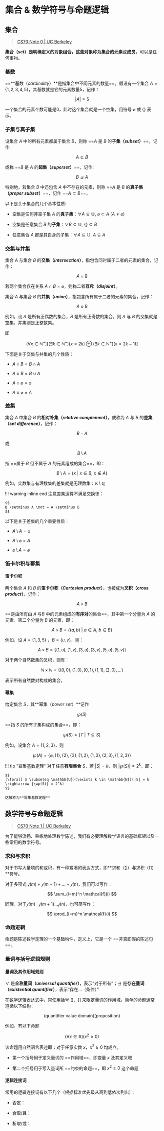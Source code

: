 # 集合 & 数学符号与命题逻辑

## 集合

>[CS70 Note 0 | UC Berkeley](https://www.eecs70.org/assets/pdf/notes/n0.pdf)

**集合（*set*）**是明确定义的对象组合，这些对象称为集合的**元素**或**成员**，可以是任何事物。

### 基数

==**基数（*cardinality*）**是指集合中不同元素的数量==。假设有一个集合 $A = {\{1, 2, 3, 4, 5\}}$，其基数就是它的元素数量$5$，记作：

$$
|A| = 5
$$

一个集合的元素个数可能是$0$，此时这个集合就是一个空集，用符号 $\varnothing$ 或 $\{\}$ 表示。

### 子集与真子集

设集合 $A$ 中的所有元素都属于集合 $B$，则称 ==$A$ 是 $B$ 的**子集（*subset*）**==，记作:

$$
A \subseteq B
$$

或称 ==$B$ 是 $A$ 的**超集（*superset*）**==，记作:

$$
B \supseteq A
$$

特别地，若集合 $B$ 中还包含 $A$ 中不存在的元素，则称 ==$A$ 是 $B$ 的**真子集（*proper subset*）**==，记作 ==$A \subset B$==。

以下是关于集合的几个基本性质:

  - 空集是任何非空子集 $A$ 的**真子集**：$\forall A \subseteq \mathbb{U}$, $\varnothing \subset A$ ($A \not ={\varnothing}$)

  - 空集是任意集合 $B$ 的**子集**：$\forall B \subseteq \mathbb{U}$, $\{\} \subseteq B$

  - 任意集合 $A$ 都是其自身的子集：$\forall A \subseteq \mathbb{U}$, $A \subseteq A$

### 交集与并集

集合 $A$ 与集合 $B$ 的**交集（*intersection*）**，指包含同时属于二者的元素的集合，记作：

$$
A \cap B
$$

若两个集合存在关系 $A \cap B = \varnothing$，则称二者**互斥（*disjoint*）**。

集合 $A$ 与集合 $B$ 的**并集（*union*）**，指包含所有属于二者的元素的集合，记作：

$$
A \cup B
$$

例如，设 $A$ 是所有正偶数的集合，$B$ 是所有正奇数的集合，则 $A$ 与 $B$ 的交集就是空集，并集则是正整数集。

即 

$$
(\forall x \in \mathbb{N}^{+})[(\exists k \in \mathbb{N}^{+})(x = 2k) \oplus (\exists k \in \mathbb{N}^{+})(x = 2k-1)]
$$


下面是关于交集与并集的几个性质：

- $A \cap B = B \cap A$

- $A \cup B = B \cup A$

- $A \cap \varnothing = \varnothing$

- $A \cup \varnothing = A$

### 差集

集合 $A$ 中集合 $B$ 的**相对补集（*relative complement*）**，或称为 $A$ 与 $B$ 的**差集（*set difference*）**，记作：

$$
B - A
$$

或

$$
B \setminus A
$$

指 ==属于 $B$ 但不属于 $A$ 的元素组成的集合==，即：

$$
B \setminus A = \{x\ |\ x\in B,\ x\not \in A\}
$$

例如，实数集与有理数集的差集就是无理数集：$\mathbb{R} \setminus \mathbb{Q}$

!!! warning inline end
    ️注意差集运算不满足交换律：

    $$
    B \setminus A \not = A \setminus B
    $$

以下是关于差集的几个重要性质：

- $A \setminus A = \varnothing$

- $A \setminus \varnothing = A$

- $\varnothing \setminus A = \varnothing$

### 笛卡尔积与幂集

#### 笛卡尔积

两个集合 $A$ 和 $B$ 的**笛卡尔积（*Cartesian product*）**，也被成为**叉积（*cross product*）**，记作：

$$
A \times B
$$

==是由所有由 $A$ 与$B$ 中的元素组成的**有序对**的集合==，其中第一个分量为 $A$ 的元素，第二个分量为 $B$ 的元素，即：

$$
A \times B = \{(a, b)\ |\ a \in A,\ b \in B\}
$$

例如，设 $A = \{1, 3, 5\}$ ，$B = \{u, v\}$，则：

$$
A \times B = \{(1, u), (1, v), (3, u), (3, v), (5, u), (5, v)\}
$$

对于两个自然数集的叉积，则有：

$$
\mathbb{N} \times \mathbb{N} = \{(0, 0), (1, 0), (0, 1), (1, 1), (2, 0), ...\}
$$

表示所有自然数对构成的集合。

#### 幂集

给定集合 $S$，其**幂集（*power set*）**记作

$$
\wp(S)
$$

==指 $S$ 的所有子集构成的集合==，即：

$$
\wp(S) = \{T\ |\ T \subseteq S\}
$$

例如，设集合 $A = \{1, 2, 3\}$，则

$$
\wp(A) = \{\varnothing, \{1\}, \{2\}, \{3\}, \{1, 2\}, \{1, 3\}, \{2, 3\}, \{1, 2, 3\}\}
$$

!!! tip "幂集基数定理"
    对于任意**有限集合** $S$，若 $|S| = k$，则 $|\wp(S)| = 2^k$，即：

    $$
    (\forall S \subseteq \mathbb{U})(\exists k \in \mathbb{N})(|S| = k \rightarrow |\wp(S)| = 2^k)
    $$

    这被称为**幂集基数定理**

## 数学符号与命题逻辑

>[CS70 Note 1 | UC Berkeley](https://www.eecs70.org/assets/pdf/notes/n1.pdf)

为了能够流畅、熟练地处理数学陈述，我们有必要理解数学语言的基础框架以及一些常用的数学符号。

### 求和与求积

对于书写大量项的和或积，有一种紧凑的表达方式，即**求和（$\sum$）**与**求积（$\prod$）**符号。

对于多项式 $\mathcal{f}(m) + \mathcal{f}(m+1) + ... + \mathcal{f}(n)$，我们可以写作：

$$
\sum_{i=m}^n \mathcal{f}(i)
$$

同理，对于$\mathcal{f}(m) \cdot \mathcal{f}(m+1) ... \mathcal{f}(n)$，也可简写作：

$$
\prod_{i=m}^n \mathcal{f}(i)
$$

### 命题逻辑

命题是陈述数学定理的一个基础构件，定义上，它是一个 ==非真即假的陈述句==。

<!-- [ ] 命题逻辑解释与实例 -->

### 量词与括号逻辑规则

#### 量词及其作用域规则

$\forall$ 是**全称量词（*universal quantifier*）**，表示“对于所有”；$\exists$ 是**存在量词（*existential quantifier*）**，表示“存在...（条件）”

在数学逻辑表达式中，常使用括号 $()$、$[]$ 来限定量词的作用域。简单的命题通常遵循以下结构：

$$
(\text{quantifier}\ \text{value}\ \text{domain})(\text{proposition})
$$

例如，有以下命题

$$
(\forall x \in \mathbb{R})(x^2 \geqslant 0)
$$

该命题用自然语言表述即：对于任意实数 $x$，$x^2 \geqslant 0$ 均成立。

- 第一个括号用于定义量词的 ==作用域==，即变量 $x$ 及其定义域

- 第二个括号用于写入量词所 ==约束的命题==，即 $x^2 \geqslant 0$ 这个命题

#### 逻辑连接词

常用的逻辑连接词有以下几个（根据标准优先级从高到低依次列出）:

- 否定：

- 合取/且：

- 析取/或：
